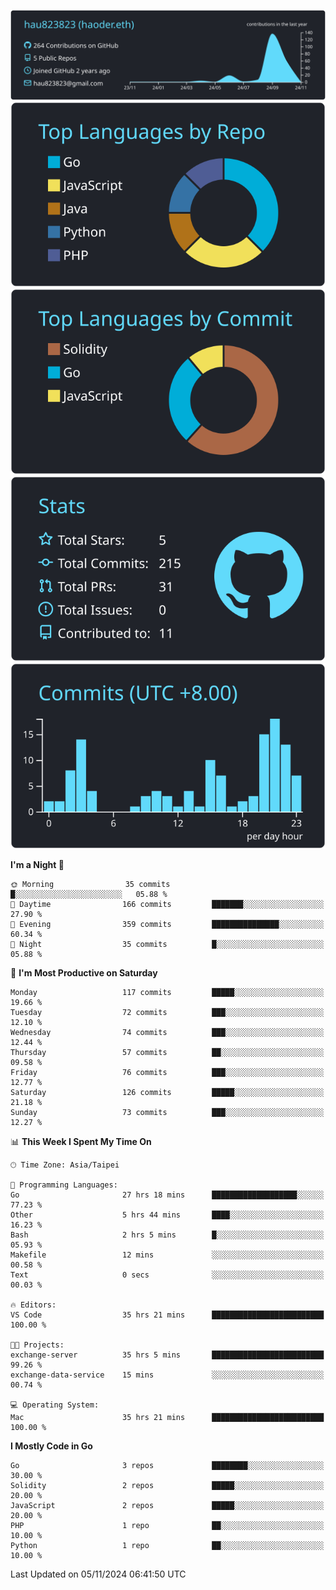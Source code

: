 [![](https://raw.githubusercontent.com/hau823823/hau823823/master/profile-summary-card-output/react/0-profile-details.svg)](https://github.com/vn7n24fzkq/github-profile-summary-cards)
[![](https://raw.githubusercontent.com/hau823823/hau823823/master/profile-summary-card-output/react/1-repos-per-language.svg)](https://github.com/vn7n24fzkq/github-profile-summary-cards) [![](https://raw.githubusercontent.com/hau823823/hau823823/master/profile-summary-card-output/react/2-most-commit-language.svg)](https://github.com/vn7n24fzkq/github-profile-summary-cards)
[![](https://raw.githubusercontent.com/hau823823/hau823823/master/profile-summary-card-output/react/3-stats.svg)](https://github.com/vn7n24fzkq/github-profile-summary-cards) [![](https://raw.githubusercontent.com/hau823823/hau823823/master/profile-summary-card-output/react/4-productive-time.svg)](https://github.com/vn7n24fzkq/github-profile-summary-cards)

<!--START_SECTION:waka-->
**I'm a Night 🦉** 

```text
🌞 Morning                35 commits          █░░░░░░░░░░░░░░░░░░░░░░░░   05.88 % 
🌆 Daytime                166 commits         ███████░░░░░░░░░░░░░░░░░░   27.90 % 
🌃 Evening                359 commits         ███████████████░░░░░░░░░░   60.34 % 
🌙 Night                  35 commits          █░░░░░░░░░░░░░░░░░░░░░░░░   05.88 % 
```
📅 **I'm Most Productive on Saturday** 

```text
Monday                   117 commits         █████░░░░░░░░░░░░░░░░░░░░   19.66 % 
Tuesday                  72 commits          ███░░░░░░░░░░░░░░░░░░░░░░   12.10 % 
Wednesday                74 commits          ███░░░░░░░░░░░░░░░░░░░░░░   12.44 % 
Thursday                 57 commits          ██░░░░░░░░░░░░░░░░░░░░░░░   09.58 % 
Friday                   76 commits          ███░░░░░░░░░░░░░░░░░░░░░░   12.77 % 
Saturday                 126 commits         █████░░░░░░░░░░░░░░░░░░░░   21.18 % 
Sunday                   73 commits          ███░░░░░░░░░░░░░░░░░░░░░░   12.27 % 
```


📊 **This Week I Spent My Time On** 

```text
🕑︎ Time Zone: Asia/Taipei

💬 Programming Languages: 
Go                       27 hrs 18 mins      ███████████████████░░░░░░   77.23 % 
Other                    5 hrs 44 mins       ████░░░░░░░░░░░░░░░░░░░░░   16.23 % 
Bash                     2 hrs 5 mins        █░░░░░░░░░░░░░░░░░░░░░░░░   05.93 % 
Makefile                 12 mins             ░░░░░░░░░░░░░░░░░░░░░░░░░   00.58 % 
Text                     0 secs              ░░░░░░░░░░░░░░░░░░░░░░░░░   00.03 % 

🔥 Editors: 
VS Code                  35 hrs 21 mins      █████████████████████████   100.00 % 

🐱‍💻 Projects: 
exchange-server          35 hrs 5 mins       █████████████████████████   99.26 % 
exchange-data-service    15 mins             ░░░░░░░░░░░░░░░░░░░░░░░░░   00.74 % 

💻 Operating System: 
Mac                      35 hrs 21 mins      █████████████████████████   100.00 % 
```

**I Mostly Code in Go** 

```text
Go                       3 repos             ████████░░░░░░░░░░░░░░░░░   30.00 % 
Solidity                 2 repos             █████░░░░░░░░░░░░░░░░░░░░   20.00 % 
JavaScript               2 repos             █████░░░░░░░░░░░░░░░░░░░░   20.00 % 
PHP                      1 repo              ██░░░░░░░░░░░░░░░░░░░░░░░   10.00 % 
Python                   1 repo              ██░░░░░░░░░░░░░░░░░░░░░░░   10.00 % 
```




 Last Updated on 05/11/2024 06:41:50 UTC
<!--END_SECTION:waka-->
